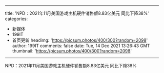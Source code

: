 
---
title: 'NPD：2021年11月美国游戏主机硬件销售额8.83亿美元 同比下降38%'
categories: 
 - 新媒体
 - 199IT
 - 首页更新
headimg: 'https://picsum.photos/400/300?random=2098'
author: 199IT
comments: false
date: Tue, 14 Dec 2021 13:26:43 GMT
thumbnail: 'https://picsum.photos/400/300?random=2098'
---

<div>   
NPD：2021年11月美国游戏主机硬件销售额8.83亿美元 同比下降38%  
</div>
            